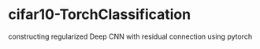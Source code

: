 # cifar10-TorchClassification
 constructing regularized Deep CNN with residual connection using pytorch
